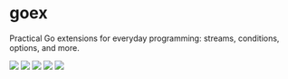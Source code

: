 # goex

Practical Go extensions for everyday programming: streams, conditions, options, and more.

<a title="Build Status" target="_blank" href="https://github.com/xbmlz/goex/actions/workflows/test.yml"><img src="https://img.shields.io/github/actions/workflow/status/xbmlz/goex/test.yml?style=flat-square"></a>
<a title="GoDoc" target="_blank" href="https://godoc.org/github.com/xbmlz/goex"><img src="http://img.shields.io/badge/godoc-reference-5272B4.svg?style=flat-square"></a>
<a title="Go Report Card" target="_blank" href="https://goreportcard.com/report/github.com/xbmlz/goex"><img src="https://goreportcard.com/badge/github.com/xbmlz/goex?style=flat-square"></a>
<a title="Coverage Status" target="_blank" href="https://coveralls.io/github/xbmlz/goex"><img src="https://img.shields.io/coveralls/github/xbmlz/goex.svg?style=flat-square&color=CC9933"></a>
<a title="Code Size" target="_blank" href="https://github.com/xbmlz/goex"><img src="https://img.shields.io/github/languages/code-size/xbmlz/goex.svg?style=flat-square"></a>